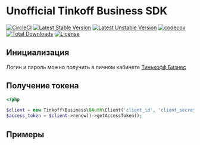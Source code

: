 # Unofficial Tinkoff Business SDK

[![CircleCI](https://circleci.com/gh/saundefined/tinkoff-sdk.svg?style=svg)](https://circleci.com/gh/saundefined/tinkoff-sdk)
[![Latest Stable Version](https://poser.pugx.org/saundefined/tinkoff/v/stable)](https://packagist.org/packages/saundefined/tinkoff)
[![Latest Unstable Version](https://poser.pugx.org/saundefined/tinkoff/v/unstable)](https://packagist.org/packages/saundefined/tinkoff)
[![codecov](https://codecov.io/gh/saundefined/tinkoff-sdk/branch/master/graph/badge.svg)](https://codecov.io/gh/saundefined/tinkoff-sdk)
[![Total Downloads](https://poser.pugx.org/saundefined/tinkoff/downloads)](https://packagist.org/packages/saundefined/tinkoff)
[![License](https://poser.pugx.org/saundefined/tinkoff/license)](https://packagist.org/packages/saundefined/tinkoff)

## Инициализация

Логин и пароль можно получить в личном кабинете [Тинькофф Бизнес](https://business.tinkoff.ru/)

## Получение токена
```php
<?php

$client = new Tinkoff\Business\OAuth\Client('client_id', 'client_secret', 'refresh_token');
$access_token = $client->renew()->getAccessToken();
```

## Примеры
